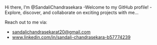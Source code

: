 Hi there, I’m @SandaliChandrasekara
-Welcome to my GitHub profile! 
-Explore, discover, and collaborate on exciting projects with me...

Reach out to me via:
- sandalichandrasekarat20@gmail.com
- www.linkedin.com/in/sandali-chandrasekara-b57774239 


<!---
SandaliChandrasekara/SandaliChandrasekara is a ✨ special ✨ repository because its `README.md` (this file) appears on your GitHub profile.
You can click the Preview link to take a look at your changes.
--->
